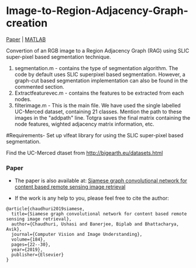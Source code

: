# Image-to-Region-Adjacency-Graph-creation
[Paper](https://reader.elsevier.com/reader/sd/pii/S1077314219300578?token=FF18DF6BD33340CB07179AE964A960F224B8A29AC597C8D4875C71AF366407364D877984BA4E1BA4FF97548B3C83FB2Ahttps://reader.elsevier.com/reader/sd/pii/S1077314219300578?token=FF18DF6BD33340CB07179AE964A960F224B8A29AC597C8D4875C71AF366407364D877984BA4E1BA4FF97548B3C83FB2A) | [MATLAB](https://www.mathworks.com/products/matlab.html)

Convertion of an RGB image to a Region Adjacency Graph (RAG) using SLIC super-pixel based segmentation technique.

1. segmentation.m - contains the type of segmentation algorithm. The code by default uses SLIC superpixel based segmentation. However, a graph-cut based segmentation implementation can also be found in the commented section.
2. Extractfeaturevec.m - contains the features to be extracted from each nodes. 
3. filterimage.m - This is the main file. We have used the single labelled UC-Merced dataset, containing 21 classes. Mention the path to these images in the "addpath" line. Totgra saves the final matrix containing the node features, wighted adjacency matrix information, etc.

#Requirements-
Set up vlfeat library for using the SLIC super-pixel based segmentation.

Find the UC-Merced dtaset from http://bigearth.eu/datasets.html


### Paper

*    The paper is also available at: [Siamese graph convolutional network for content based remote sensing image retrieval](https://reader.elsevier.com/reader/sd/pii/S1077314219300578?token=FF18DF6BD33340CB07179AE964A960F224B8A29AC597C8D4875C71AF366407364D877984BA4E1BA4FF97548B3C83FB2A)

*   If the work is any help to you, please feel free to cite the author:

```
@article{chaudhuri2019siamese,
  title={Siamese graph convolutional network for content based remote sensing image retrieval},
  author={Chaudhuri, Ushasi and Banerjee, Biplab and Bhattacharya, Avik},
  journal={Computer Vision and Image Understanding},
  volume={184},
  pages={22--30},
  year={2019},
  publisher={Elsevier}
}
